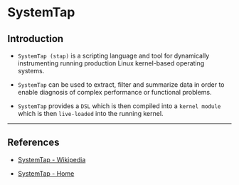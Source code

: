 # SystemTap

## Introduction

* `SystemTap (stap)` is a scripting language and tool for dynamically instrumenting running production Linux kernel-based operating systems. 

* `SystemTap` can be used to extract, filter and summarize data in order to enable diagnosis of complex performance or functional problems.

* `SystemTap` provides a `DSL` which is then compiled into a `kernel module` which is then `live-loaded` into the running kernel.

---

## References

* [SystemTap - Wikipedia](https://blog.yadutaf.fr/2016/03/30/turn-any-syscall-into-event-introducing-ebpf-kernel-probes)

* [SystemTap - Home](https://sourceware.org/systemtap)

